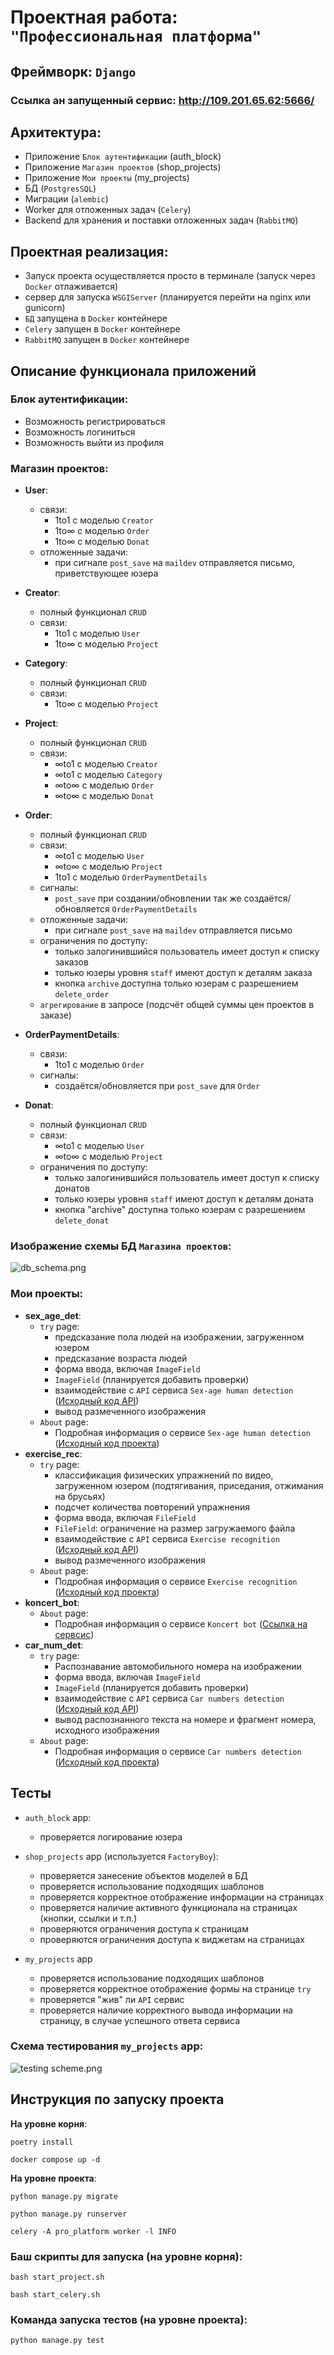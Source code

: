 # Проектная работа: `"Профессиональная платформа"`

## Фреймворк: `Django`
### Ссылка ан запущенный сервис: http://109.201.65.62:5666/ 

## Архитектура:
- Приложение `Блок аутентификации` (auth_block)
- Приложение `Магазин проектов` (shop_projects)
- Приложение `Мои проекты` (my_projects)
- БД (`PostgresSQL`) 
- Миграции (`alembic`)
- Worker для отложенных задач (`Celery`)
- Backend для хранения и поставки отложенных задач (`RabbitMQ`)

## Проектная реализация:
- Запуск проекта осуществляется просто в терминале (запуск через `Docker` отлаживается)
- сервер для запуска `WSGIServer` (планируется перейти на nginx или gunicorn)
- `БД` запущена в `Docker` контейнере
- `Celery` запущен в `Docker` контейнере
- `RabbitMQ` запущен в `Docker` контейнере

## Описание функционала приложений
### Блок аутентификации:
- Возможность регистрироваться
- Возможность логиниться
- Возможность выйти из профиля

### Магазин проектов:
- **User**:
    - связи:
      - 1to1 с моделью `Creator`
      - 1to∞ c моделью `Order`
      - 1to∞ c моделью `Donat`
    - отложенные задачи:
      - при сигнале `post_save` на `maildev` отправляется письмо, приветствующее юзера

- **Creator**:
    - полный функционал `CRUD`
    - связи:
      - 1to1 с моделью `User`
      - 1to∞ c моделью `Project`
- **Category**:
    - полный функционал `CRUD`
    - связи:
      - 1to∞ c моделью `Project`
- **Project**:
    - полный функционал `CRUD`
    - связи:
      - ∞to1 c моделью `Creator`
      - ∞to1 c моделью `Category`
      - ∞to∞ c моделью `Order`
      - ∞to∞ c моделью `Donat`
- **Order**:
    - полный функционал `CRUD`
    - связи:
      - ∞to1 c моделью `User`
      - ∞to∞ c моделью `Project`
      - 1to1 с моделью `OrderPaymentDetails`
    - сигналы:
      - `post_save` при создании/обновлении так же создаётся/обновляется `OrderPaymentDetails`
    - отложенные задачи:
      - при сигнале `post_save` на `maildev` отправляется письмо 
    - ограничения по доступу:
      - только залогинившийся пользователь имеет доступ к списку заказов
      - только юзеры уровня `staff` имеют доступ к деталям заказа
      - кнопка `archive` доступна только юзерам с разрешением `delete_order`
    - `агрегирование` в запросе (подсчёт общей суммы цен проектов в заказе)
- **OrderPaymentDetails**:
    - связи:
      - 1to1 c моделью `Order`
   - сигналы:
      - создаётся/обновляется при `post_save` для `Order`
- **Donat**:
    - полный функционал `CRUD`
    - связи:
      - ∞to1 c моделью `User`
      - ∞to∞ c моделью `Project`
    - ограничения по доступу:
      - только залогинившийся пользователь имеет доступ к списку донатов
      - только юзеры уровня `staff` имеют доступ к деталям доната
      - кнопка "archive" доступна только юзерам с разрешением `delete_donat`

### Изображение схемы БД `Магазина проектов`:
![db_schema.png](README_static/db_schema.png)

### Мои проекты:
- **sex_age_det**:
  - `try` page:
    - предсказание пола людей на изображении, загруженном юзером
    - предсказание возраста людей
    - форма ввода, включая `ImageField`
    - `ImageField` (планируется добавить проверки)
    - взаимодействие с `API` сервиса `Sex-age human detection` ([Исходный код API](https://github.com/VladislavSoren/sex_age_humans_detection/blob/master/containers/sex_age_api_container/main.py))
    - вывод размеченного изображения
  - `About` page:
    - Подробная информация о сервисе `Sex-age human detection` ([Исходный код проекта](https://github.com/VladislavSoren/sex_age_humans_detection))
- **exercise_rec**:
  - `try` page:
    - классификация физических упражнений по видео, загруженном юзером (подтягивания, приседания, отжимания на брусьях)
    - подсчет количества повторений упражнения
    - форма ввода, включая `FileField`
    - `FileField`: ограничение на размер загружаемого файла
    - взаимодействие с `API` сервиса `Exercise recognition` ([Исходный код API](https://github.com/VladislavSoren/Exercise_classifier/blob/main/containers/exercise_class_api_container/main.py))
    - вывод размеченного изображения
  - `About` page:
    - Подробная информация о сервисе `Exercise recognition` ([Исходный код проекта](https://github.com/VladislavSoren/Exercise_classifier))
- **koncert_bot**:
  - `About` page:
    - Подробная информация о сервисе `Koncert bot` ([Ссылка на сервсис](https://t.me/koncert_calendar_bot))
- **car_num_det**:
  - `try` page:
    - Распознавание автомобильного номера на изображении
    - форма ввода, включая `ImageField`
    - `ImageField` (планируется добавить проверки)
    - взаимодействие с `API` сервиса `Car numbers detection` ([Исходный код API](https://github.com/pavelnebel/car_numbers_detection/blob/master/containers/car_num_det_api_container/main.py))
    - вывод распознанного текста на номере и фрагмент номера, исходного изображения
  - `About` page:
    - Подробная информация о сервисе `Car numbers detection` ([Исходный код проекта](https://github.com/pavelnebel/car_numbers_detection))



## Тесты
- `auth_block` app:
  - проверяется логирование юзера

- `shop_projects` app (используется `FactoryBoy`):
  - проверяется занесение объектов моделей в БД
  - проверяется использование подходящих шаблонов
  - проверяется корректное отображение информации на страницах
  - проверяется наличие активного функционала на страницах (кнопки, ссылки и т.п.)
  - проверяются ограничения доступа к страницам
  - проверяются ограничения доступа к виджетам на страницах

- `my_projects` app
  - проверяется использование подходящих шаблонов
  - проверяется корректное отображение формы на странице `try`
  - проверяется "жив" ли `API` сервис
  - проверяется наличие корректного вывода информации на страницу, в случае успешного ответа сервиса
### Схема тестирования `my_projects` app:
![testing scheme.png](README_static%2Ftesting%20scheme.png)



## Инструкция по запуску проекта
**На уровне корня**:
```shell 
poetry install
```
```shell 
docker compose up -d
```

**На уровне проекта**:
```shell 
python manage.py migrate
```
```shell 
python manage.py runserver
```
```shell 
celery -A pro_platform worker -l INFO
```

### Баш скрипты для запуска (на уровне корня):
```shell 
bash start_project.sh
```
```shell 
bash start_celery.sh
```

### Команда запуска тестов (на уровне проекта):
```shell 
python manage.py test
```
